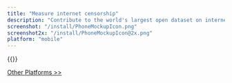 ```yaml
---
title: "Measure internet censorship"
description: "Contribute to the world's largest open dataset on internet censorship"
screenshot: "/install/PhoneMockupIcon.png"
screenshot2x: "/install/PhoneMockupIcon@2x.png"
platform: "mobile"
---
```


{{<app-stores>}}

[Other Platforms >>](/install/all)
